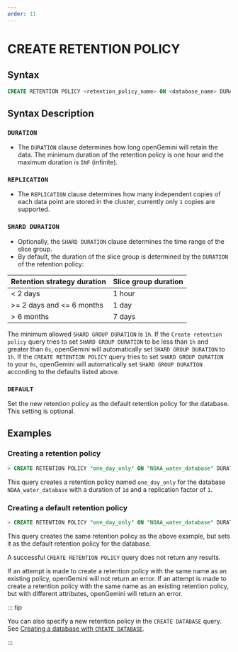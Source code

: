 ```yaml
---
order: 11
---
```


# CREATE RETENTION POLICY


## Syntax
```sql
CREATE RETENTION POLICY <retention_policy_name> ON <database_name> DURATION <duration> REPLICATION <n> [SHARD DURATION <duration>] [DEFAULT]
```

## Syntax Description

### `DURATION`

- The `DURATION` clause determines how long openGemini will retain the data. The minimum duration of the retention policy is one hour and the maximum duration is `INF` (infinite).

### `REPLICATION`

- The `REPLICATION` clause determines how many independent copies of each data point are stored in the cluster, currently only `1` copies are supported.

### `SHARD DURATION`

- Optionally, the `SHARD DURATION` clause determines the time range of the slice group.
- By default, the duration of the slice group is determined by the `DURATION` of the retention policy:

| Retention strategy duration | Slice group duration |
|---|---|
| < 2 days  | 1 hour  |
| >= 2 days and <= 6 months  | 1 day  |
| > 6 months  | 7 days  |

The minimum allowed `SHARD GROUP DURATION` is `1h`.
If the `Create retention policy` query tries to set `SHARD GROUP DURATION` to be less than `1h` and greater than `0s`, openGemini will automatically set `SHARD GROUP DURATION` to `1h`.
If the `CREATE RETENTION POLICY` query tries to set `SHARD GROUP DURATION` to your `0s`, openGemini will automatically set `SHARD GROUP DURATION` according to the defaults listed above.

### `DEFAULT`

Set the new retention policy as the default retention policy for the database. This setting is optional.

## Examples

### Creating a retention policy

```sql
> CREATE RETENTION POLICY "one_day_only" ON "NOAA_water_database" DURATION 1d REPLICATION 1
```
This query creates a retention policy named `one_day_only` for the database `NOAA_water_database` with a duration of `1d` and a replication factor of `1`.

### Creating a default retention policy

```sql
> CREATE RETENTION POLICY "one_day_only" ON "NOAA_water_database" DURATION 23h60m REPLICATION 1 DEFAULT
```

This query creates the same retention policy as the above example, but sets it as the default retention policy for the database.

A successful `CREATE RETENTION POLICY` query does not return any results.

If an attempt is made to create a retention policy with the same name as an existing policy, openGemini will not return an error.
If an attempt is made to create a retention policy with the same name as an existing retention policy, but with different attributes, openGemini will return an error.

::: tip

You can also specify a new retention policy in the `CREATE DATABASE` query.
See [Creating a database with `CREATE DATABASE`](./create_database.md).

:::